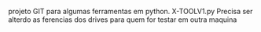 projeto GIT para algumas ferramentas em python.
X-TOOLV1.py
Precisa ser alterdo as ferencias dos drives para quem for testar em outra maquina